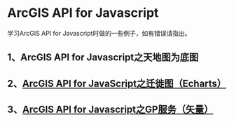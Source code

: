 # ArcGIS API for Javascript
学习ArcGIS API for Javascript时做的一些例子，如有错误请指出。  
## 1、ArcGIS API for Javascript之天地图为底图
## 2、[ArcGIS API for JavaScript之迁徙图（Echarts）](https://zhengjie9510.github.io/2020/05/06/ArcGIS-API-for-JavaScript%E4%B9%8B%E8%BF%81%E5%BE%99%E5%9B%BE-Echarts.html)
## 3、[ArcGIS API for Javascript之GP服务（矢量）](https://zhengjie9510.github.io/2020/05/10/ArcGIS-API-for-Javascript%E4%B9%8BGP%E6%9C%8D%E5%8A%A1-%E7%9F%A2%E9%87%8F.html)